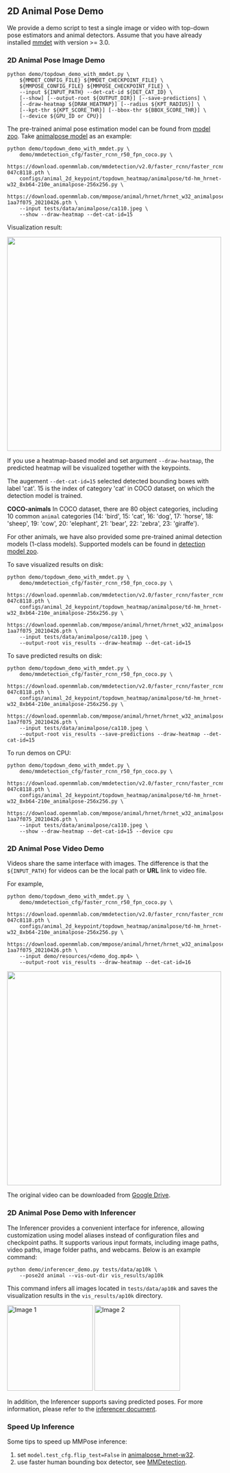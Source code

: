 ## 2D Animal Pose Demo

We provide a demo script to test a single image or video with top-down pose estimators and animal detectors. Assume that you have already installed [mmdet](https://github.com/open-mmlab/mmdetection) with version >= 3.0.

### 2D Animal Pose Image Demo

```shell
python demo/topdown_demo_with_mmdet.py \
    ${MMDET_CONFIG_FILE} ${MMDET_CHECKPOINT_FILE} \
    ${MMPOSE_CONFIG_FILE} ${MMPOSE_CHECKPOINT_FILE} \
    --input ${INPUT_PATH} --det-cat-id ${DET_CAT_ID} \
    [--show] [--output-root ${OUTPUT_DIR}] [--save-predictions] \
    [--draw-heatmap ${DRAW_HEATMAP}] [--radius ${KPT_RADIUS}] \
    [--kpt-thr ${KPT_SCORE_THR}] [--bbox-thr ${BBOX_SCORE_THR}] \
    [--device ${GPU_ID or CPU}]
```

The pre-trained animal pose estimation model can be found from [model zoo](https://mmpose.readthedocs.io/en/1.x/model_zoo/animal_2d_keypoint.html).
Take [animalpose model](https://download.openmmlab.com/mmpose/animal/hrnet/hrnet_w32_animalpose_256x256-1aa7f075_20210426.pth) as an example:

```shell
python demo/topdown_demo_with_mmdet.py \
    demo/mmdetection_cfg/faster_rcnn_r50_fpn_coco.py \
    https://download.openmmlab.com/mmdetection/v2.0/faster_rcnn/faster_rcnn_r50_fpn_1x_coco/faster_rcnn_r50_fpn_1x_coco_20200130-047c8118.pth \
    configs/animal_2d_keypoint/topdown_heatmap/animalpose/td-hm_hrnet-w32_8xb64-210e_animalpose-256x256.py \
    https://download.openmmlab.com/mmpose/animal/hrnet/hrnet_w32_animalpose_256x256-1aa7f075_20210426.pth \
    --input tests/data/animalpose/ca110.jpeg \
    --show --draw-heatmap --det-cat-id=15
```

Visualization result:

<img src="https://user-images.githubusercontent.com/26127467/187644168-5915551a-0876-4b85-9454-7f92c84ba6fb.jpeg" height="500px" alt><br>

If you use a heatmap-based model and set argument `--draw-heatmap`, the predicted heatmap will be visualized together with the keypoints.

The augement `--det-cat-id=15` selected detected bounding boxes with label 'cat'. 15 is the index of category 'cat' in COCO dataset, on which the detection model is trained.

**COCO-animals**
In COCO dataset, there are 80 object categories, including 10 common `animal` categories (14: 'bird', 15: 'cat', 16: 'dog', 17: 'horse', 18: 'sheep', 19: 'cow', 20: 'elephant', 21: 'bear', 22: 'zebra', 23: 'giraffe').

For other animals, we have also provided some pre-trained animal detection models (1-class models). Supported models can be found in [detection model zoo](/demo/docs/mmdet_modelzoo.md).

To save visualized results on disk:

```shell
python demo/topdown_demo_with_mmdet.py \
    demo/mmdetection_cfg/faster_rcnn_r50_fpn_coco.py \
    https://download.openmmlab.com/mmdetection/v2.0/faster_rcnn/faster_rcnn_r50_fpn_1x_coco/faster_rcnn_r50_fpn_1x_coco_20200130-047c8118.pth \
    configs/animal_2d_keypoint/topdown_heatmap/animalpose/td-hm_hrnet-w32_8xb64-210e_animalpose-256x256.py \
    https://download.openmmlab.com/mmpose/animal/hrnet/hrnet_w32_animalpose_256x256-1aa7f075_20210426.pth \
    --input tests/data/animalpose/ca110.jpeg \
    --output-root vis_results --draw-heatmap --det-cat-id=15
```

To save predicted results on disk:

```shell
python demo/topdown_demo_with_mmdet.py \
    demo/mmdetection_cfg/faster_rcnn_r50_fpn_coco.py \
    https://download.openmmlab.com/mmdetection/v2.0/faster_rcnn/faster_rcnn_r50_fpn_1x_coco/faster_rcnn_r50_fpn_1x_coco_20200130-047c8118.pth \
    configs/animal_2d_keypoint/topdown_heatmap/animalpose/td-hm_hrnet-w32_8xb64-210e_animalpose-256x256.py \
    https://download.openmmlab.com/mmpose/animal/hrnet/hrnet_w32_animalpose_256x256-1aa7f075_20210426.pth \
    --input tests/data/animalpose/ca110.jpeg \
    --output-root vis_results --save-predictions --draw-heatmap --det-cat-id=15
```

To run demos on CPU:

```shell
python demo/topdown_demo_with_mmdet.py \
    demo/mmdetection_cfg/faster_rcnn_r50_fpn_coco.py \
    https://download.openmmlab.com/mmdetection/v2.0/faster_rcnn/faster_rcnn_r50_fpn_1x_coco/faster_rcnn_r50_fpn_1x_coco_20200130-047c8118.pth \
    configs/animal_2d_keypoint/topdown_heatmap/animalpose/td-hm_hrnet-w32_8xb64-210e_animalpose-256x256.py \
    https://download.openmmlab.com/mmpose/animal/hrnet/hrnet_w32_animalpose_256x256-1aa7f075_20210426.pth \
    --input tests/data/animalpose/ca110.jpeg \
    --show --draw-heatmap --det-cat-id=15 --device cpu
```

### 2D Animal Pose Video Demo

Videos share the same interface with images. The difference is that the `${INPUT_PATH}` for videos can be the local path or **URL** link to video file.

For example,

```shell
python demo/topdown_demo_with_mmdet.py \
    demo/mmdetection_cfg/faster_rcnn_r50_fpn_coco.py \
    https://download.openmmlab.com/mmdetection/v2.0/faster_rcnn/faster_rcnn_r50_fpn_1x_coco/faster_rcnn_r50_fpn_1x_coco_20200130-047c8118.pth \
    configs/animal_2d_keypoint/topdown_heatmap/animalpose/td-hm_hrnet-w32_8xb64-210e_animalpose-256x256.py \
    https://download.openmmlab.com/mmpose/animal/hrnet/hrnet_w32_animalpose_256x256-1aa7f075_20210426.pth \
    --input demo/resources/<demo_dog.mp4> \
    --output-root vis_results --draw-heatmap --det-cat-id=16
```

<img src="https://user-images.githubusercontent.com/26127467/187655602-907db86e-710b-447a-8ec9-5b623d43d160.gif" height="500px" alt><br>

The original video can be downloaded from [Google Drive](https://drive.google.com/file/d/18d8K3wuUpKiDFHvOx0mh1TEwYwpOc5UO/view?usp=sharing).

### 2D Animal Pose Demo with Inferencer

The Inferencer provides a convenient interface for inference, allowing customization using model aliases instead of configuration files and checkpoint paths. It supports various input formats, including image paths, video paths, image folder paths, and webcams. Below is an example command:

```shell
python demo/inferencer_demo.py tests/data/ap10k \
    --pose2d animal --vis-out-dir vis_results/ap10k
```

This command infers all images located in `tests/data/ap10k` and saves the visualization results in the `vis_results/ap10k` directory.

<img src="https://user-images.githubusercontent.com/26127467/229789306-83ea56fa-12f2-4e27-9031-329d335ec26d.jpg" alt="Image 1" height="200"/> <img src="https://user-images.githubusercontent.com/26127467/229789324-7fef5688-422d-4663-a57c-d1e1d511e83c.jpg" alt="Image 2" height="200"/>

In addition, the Inferencer supports saving predicted poses. For more information, please refer to the [inferencer document](https://mmpose.readthedocs.io/en/dev-1.x/user_guides/inference.html#inferencer-a-unified-inference-interface).

### Speed Up Inference

Some tips to speed up MMPose inference:

1. set `model.test_cfg.flip_test=False` in [animalpose_hrnet-w32](../../configs/animal_2d_keypoint/topdown_heatmap/animalpose/td-hm_hrnet-w32_8xb64-210e_animalpose-256x256.py#85).
2. use faster human bounding box detector, see [MMDetection](https://mmdetection.readthedocs.io/en/3.x/model_zoo.html).

